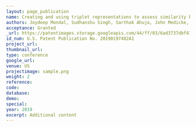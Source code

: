 ```yaml
---
layout: page_publication
name: Creating and using triplet representations to assess similarity between job description documents
authors: Joydeep Mondal, Sudhanshu Singh, Sarthak Ahuja, John Medicke, George David, Amanda Klabzuba
acceptance: Granted
_url: https://patentimages.storage.googleapis.com/44/ff/03/6ad3737dbf4168/US20190197482A1.pdf
id_num: U.S. Patent Publication No. 20190197482A1
project_url:
thumbnail_url: 
type: conference
google_url: 
venue: US
projectimage: sample.png
weight: 2
reference:
code:
database: 
demo: 
special: 
year: 2019
excerpt: Additional content
---
```

